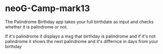 # neoG-Camp-mark13
The Palindrome Birthday app takes your full birthdate as input and checks whether 
it is palindrome or not. 

If it's palindrome it displays a msg that birthday is palindrome and if it's not
palindrome it shows the next palindrome and it's differnce in days from your birthday
